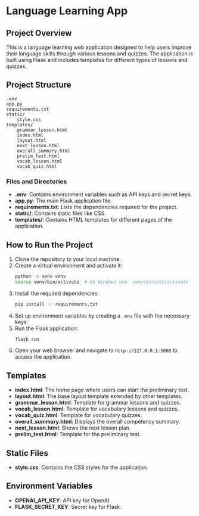 # Language Learning App

## Project Overview
This is a language learning web application designed to help users improve their language skills through various lessons and quizzes. The application is built using Flask and includes templates for different types of lessons and quizzes.

## Project Structure
```
.env
app.py
requirements.txt
static/
    style.css
templates/
    grammar_lesson.html
    index.html
    layout.html
    next_lesson.html
    overall_summary.html
    prelim_test.html
    vocab_lesson.html
    vocab_quiz.html
```

### Files and Directories
- **.env**: Contains environment variables such as API keys and secret keys.
- **app.py**: The main Flask application file.
- **requirements.txt**: Lists the dependencies required for the project.
- **static/**: Contains static files like CSS.
- **templates/**: Contains HTML templates for different pages of the application.

## How to Run the Project
1. Clone the repository to your local machine.
2. Create a virtual environment and activate it:
    ```sh
    python -m venv venv
    source venv/bin/activate  # On Windows use `venv\Scripts\activate`
    ```
3. Install the required dependencies:
    ```sh
    pip install -r requirements.txt
    ```
4. Set up environment variables by creating a `.env` file with the necessary keys.
5. Run the Flask application:
    ```sh
    flask run
    ```
6. Open your web browser and navigate to `http://127.0.0.1:5000` to access the application.

## Templates
- **index.html**: The home page where users can start the preliminary test.
- **layout.html**: The base layout template extended by other templates.
- **grammar_lesson.html**: Template for grammar lessons and quizzes.
- **vocab_lesson.html**: Template for vocabulary lessons and quizzes.
- **vocab_quiz.html**: Template for vocabulary quizzes.
- **overall_summary.html**: Displays the overall competency summary.
- **next_lesson.html**: Shows the next lesson plan.
- **prelim_test.html**: Template for the preliminary test.

## Static Files
- **style.css**: Contains the CSS styles for the application.

## Environment Variables
- **OPENAI_API_KEY**: API key for OpenAI.
- **FLASK_SECRET_KEY**: Secret key for Flask.
